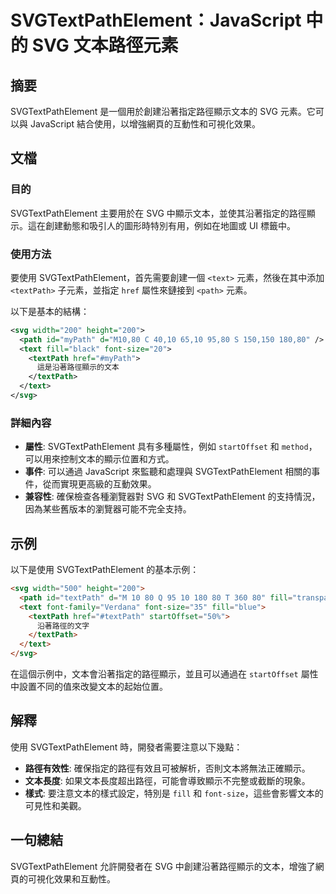 <!--
Meta Description: # SVGTextPathElement：JavaScript 中的 SVG 文本路徑元素 ## 摘要 SVGTextPathElement 是一個用於創建沿著指定路徑顯示文本的 SVG 元素。它可以與 JavaScript 結合使用，以增強網頁的互動性和可視化效果。 ## 文檔 ### 目的 SV...
Meta Keywords: svgtextpathelement, svg, textpath, text, fill
-->

# SVGTextPathElement：JavaScript 中的 SVG 文本路徑元素

## 摘要
SVGTextPathElement 是一個用於創建沿著指定路徑顯示文本的 SVG 元素。它可以與 JavaScript 結合使用，以增強網頁的互動性和可視化效果。

## 文檔
### 目的
SVGTextPathElement 主要用於在 SVG 中顯示文本，並使其沿著指定的路徑顯示。這在創建動態和吸引人的圖形時特別有用，例如在地圖或 UI 標籤中。

### 使用方法
要使用 SVGTextPathElement，首先需要創建一個 `<text>` 元素，然後在其中添加 `<textPath>` 子元素，並指定 `href` 屬性來鏈接到 `<path>` 元素。

以下是基本的結構：

```xml
<svg width="200" height="200">
  <path id="myPath" d="M10,80 C 40,10 65,10 95,80 S 150,150 180,80" />
  <text fill="black" font-size="20">
    <textPath href="#myPath">
      這是沿著路徑顯示的文本
    </textPath>
  </text>
</svg>
```

### 詳細內容
- **屬性**: SVGTextPathElement 具有多種屬性，例如 `startOffset` 和 `method`，可以用來控制文本的顯示位置和方式。
- **事件**: 可以通過 JavaScript 來監聽和處理與 SVGTextPathElement 相關的事件，從而實現更高級的互動效果。
- **兼容性**: 確保檢查各種瀏覽器對 SVG 和 SVGTextPathElement 的支持情況，因為某些舊版本的瀏覽器可能不完全支持。

## 示例
以下是使用 SVGTextPathElement 的基本示例：

```html
<svg width="500" height="200">
  <path id="textPath" d="M 10 80 Q 95 10 180 80 T 360 80" fill="transparent" stroke="black" />
  <text font-family="Verdana" font-size="35" fill="blue">
    <textPath href="#textPath" startOffset="50%">
      沿著路徑的文字
    </textPath>
  </text>
</svg>
```

在這個示例中，文本會沿著指定的路徑顯示，並且可以通過在 `startOffset` 屬性中設置不同的值來改變文本的起始位置。

## 解釋
使用 SVGTextPathElement 時，開發者需要注意以下幾點：
- **路徑有效性**: 確保指定的路徑有效且可被解析，否則文本將無法正確顯示。
- **文本長度**: 如果文本長度超出路徑，可能會導致顯示不完整或截斷的現象。
- **樣式**: 要注意文本的樣式設定，特別是 `fill` 和 `font-size`，這些會影響文本的可見性和美觀。

## 一句總結
SVGTextPathElement 允許開發者在 SVG 中創建沿著路徑顯示的文本，增強了網頁的可視化效果和互動性。